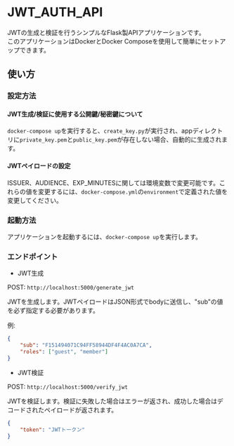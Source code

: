 # JWT_AUTH_API

JWTの生成と検証を行うシンプルなFlask製APIアプリケーションです。  
このアプリケーションはDockerとDocker Composeを使用して簡単にセットアップできます。

## 使い方

### 設定方法

#### JWT生成/検証に使用する公開鍵/秘密鍵について
`docker-compose up`を実行すると、`create_key.py`が実行され、appディレクトリに`private_key.pem`と`public_key.pem`が存在しない場合、自動的に生成されます。

#### JWTペイロードの設定
ISSUER、AUDIENCE、EXP_MINUTESに関しては環境変数で変更可能です。これらの値を変更するには、`docker-compose.yml`の`environment`で定義された値を変更してください。

### 起動方法
アプリケーションを起動するには、`docker-compose up`を実行します。

### エンドポイント

- JWT生成

POST: `http://localhost:5000/generate_jwt`

JWTを生成します。JWTペイロードはJSON形式でbodyに送信し、"sub"の値を必ず指定する必要があります。

例:

```json
{
    "sub": "F151494071C94FF58944DF4F4AC0A7CA",
    "roles": ["guest", "member"]
}
```

- JWT検証

POST: `http://localhost:5000/verify_jwt`

JWTを検証します。検証に失敗した場合はエラーが返され、成功した場合はデコードされたペイロードが返されます。

```json
{
    "token": "JWTトークン"
}
```
